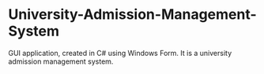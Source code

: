 # University-Admission-Management-System
GUI application, created in C# using Windows Form. It is a university admission management system.
